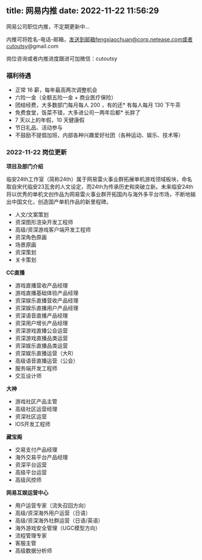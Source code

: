 title: 网易内推
date: 2022-11-22 11:56:29
---

网易公司职位内推，不定期更新中...

内推可将姓名-电话-邮箱，发送到邮箱fengxiaochuan@corp.netease.com或者cutoutsy@gmail.com

岗位咨询或者内推进度跟进可加微信：cutoutsy

### 福利待遇
* 正常 16 薪，每年最高两次调整机会
* 六险一金（全额五险一金 + 商业医疗保险）
* 团结经费，大多数部门每月每人 200 ，有的还* 有每人每月 130 下午茶
* 免费食堂，饭菜不错，大多进公司一两年后都* 长胖了
* 7 天以上的年假，10 天健康假
* 节日礼品、活动参与
* 不鼓励不提倡加班，内部各种兴趣爱好社团（各种运动、娱乐、技术等）

### 2022-11-22 岗位更新

**项目及部门介绍**

临安24th工作室（简称24th）属于网易雷火事业群拓展单机游戏领域板块，命名取自宋代临安23瓦舍的人文设定，而24th为传承历史和突破立新。未来临安24th将以优秀的单机文创作品为网易雷火事业群开拓国内与海外多平台市场，不断地输出中国文化，创造国产单机作品的新里程碑。

* 人文/文案策划
* 资深图形渲染开发工程师
* 高级/资深游戏客户端开发工程师
* 资深角色原画
* 场景原画
* 资深策划
* 关卡策划

**CC直播**

* 游戏直播营收产品经理
* 游戏直播基础体验产品经理
* 资深娱乐直播营收产品经理
* 资深娱乐直播用户产品经理
* 资深语音直播产品经理
* 资深用户增长产品经理
* 资深游戏直播公会运营
* 资深游戏直播品类运营
* 资深娱乐直播品类运营
* 资深娱乐直播运营（大R）
* 高级语音直播运营（公会）
* 服务端开发工程师
* 交互设计师

**大神**

* 游戏社区产品主管
* 高级社区运营经理
* 资深社区运营
* IOS开发工程师

**藏宝阁**

* 交易支付产品经理
* 海外交易平台产品经理
* 资深平台运营
* 高级平台运营
* 高级风控师

**网易互娱运营中心**

* 用户运营专家（流失召回方向）
* 高级/资深海外用户运营（日语）
* 高级/资深海外社群运营（日语/英语）
* 海外游戏安全管理（UGC模型方向）
* 流程管理专家
* 客服主管
* 高级数据分析师



